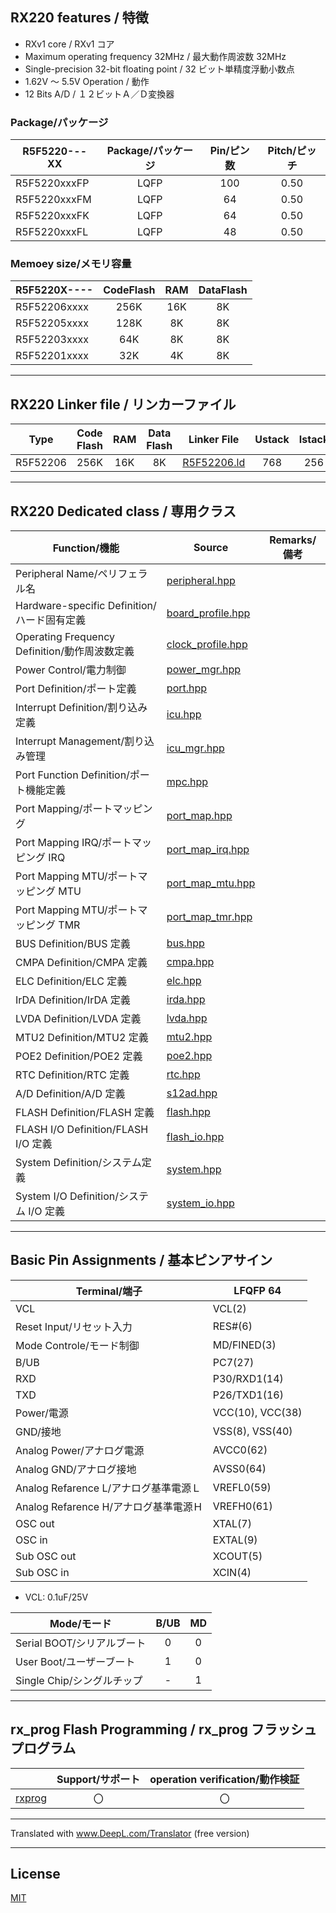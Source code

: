
## RX220 features / 特徴

- RXv1 core / RXv1 コア
- Maximum operating frequency 32MHz / 最大動作周波数 32MHz
- Single-precision 32-bit floating point / 32 ビット単精度浮動小数点
- 1.62V ～ 5.5V Operation / 動作
- 12 Bits A/D / １２ビットＡ／Ｄ変換器

### Package/パッケージ

|R5F5220---XX|Package/パッケージ|Pin/ピン数|Pitch/ピッチ|
|---|:-:|:-:|:-:|
|R5F5220xxxFP|LQFP|100|0.50|
|R5F5220xxxFM|LQFP|64|0.50|
|R5F5220xxxFK|LQFP|64|0.50|
|R5F5220xxxFL|LQFP|48|0.50|

### Memoey size/メモリ容量

|R5F5220X----|CodeFlash|RAM|DataFlash|
|---|:-:|:-:|:-:|
|R5F52206xxxx|256K|16K|8K|
|R5F52205xxxx|128K|8K|8K|
|R5F52203xxxx|64K|8K|8K|
|R5F52201xxxx|32K|4K|8K|

---

## RX220 Linker file / リンカーファイル

|Type|Code Flash|RAM|Data Flash|Linker File|Ustack|Istack|
|---|:-:|:-:|:-:|---|:-:|:-:|
|R5F52206|256K|16K|8K|[R5F52206.ld](R5F52206.ld?ts=4)|768|256|

---

## RX220 Dedicated class / 専用クラス

|Function/機能|Source|Remarks/備考|
|---|---|:-:|
|Peripheral Name/ペリフェラル名|[peripheral.hpp](peripheral.hpp?ts=4)||
|Hardware-specific Definition/ハード固有定義|[board_profile.hpp](board_profile.hpp?ts=4)||
|Operating Frequency Definition/動作周波数定義|[clock_profile.hpp](clock_profile.hpp?ts=4)||
|Power Control/電力制御|[power_mgr.hpp](power_mgr.hpp?ts=4)||
|Port Definition/ポート定義|[port.hpp](port.hpp?ts=4)||
|Interrupt Definition/割り込み定義|[icu.hpp](icu.hpp?ts=4)||
|Interrupt Management/割り込み管理|[icu_mgr.hpp](icu_mgr.hpp?ts=4)||
|Port Function Definition/ポート機能定義|[mpc.hpp](mpc.hpp?ts=4)||
|Port Mapping/ポートマッピング|[port_map.hpp](port_map.hpp?ts=4)||
|Port Mapping IRQ/ポートマッピング IRQ|[port_map_irq.hpp](port_map_irq.hpp?ts=4)||
|Port Mapping MTU/ポートマッピング MTU|[port_map_mtu.hpp](port_map_mtu.hpp?ts=4)||
|Port Mapping MTU/ポートマッピング TMR|[port_map_tmr.hpp](port_map_tmr.hpp?ts=4)||
|BUS Definition/BUS 定義|[bus.hpp](bus.hpp?ts=4)||
|CMPA Definition/CMPA 定義|[cmpa.hpp](cmpa.hpp?ts=4)||
|ELC Definition/ELC 定義|[elc.hpp](elc.hpp?ts=4)||
|IrDA Definition/IrDA 定義|[irda.hpp](irda.hpp?ts=4)||
|LVDA Definition/LVDA 定義|[lvda.hpp](lvda.hpp?ts=4)||
|MTU2 Definition/MTU2 定義|[mtu2.hpp](mtu2.hpp?ts=4)||
|POE2 Definition/POE2 定義|[poe2.hpp](poe2.hpp?ts=4)||
|RTC Definition/RTC 定義|[rtc.hpp](rtc.hpp?ts=4)||
|A/D Definition/A/D 定義|[s12ad.hpp](s12ad.hpp?ts=4)||
|FLASH Definition/FLASH 定義|[flash.hpp](flash.hpp?ts=4)||
|FLASH I/O Definition/FLASH I/O 定義|[flash_io.hpp](flash_io.hpp?ts=4)||
|System Definition/システム定義|[system.hpp](system.hpp?ts=4)||
|System I/O Definition/システム I/O 定義|[system_io.hpp](system_io.hpp?ts=4)||

---

## Basic Pin Assignments / 基本ピンアサイン

|Terminal/端子|LFQFP 64|
|---|---|
|VCL|VCL(2)|
|Reset Input/リセット入力|RES#(6)|
|Mode Controle/モード制御|MD/FINED(3)|
|B/UB|PC7(27)|
|RXD|P30/RXD1(14)|
|TXD|P26/TXD1(16)|
|Power/電源|VCC(10), VCC(38)|
|GND/接地|VSS(8), VSS(40)|
|Analog Power/アナログ電源|AVCC0(62)|
|Analog GND/アナログ接地|AVSS0(64)|
|Analog Refarence L/アナログ基準電源Ｌ|VREFL0(59)|
|Analog Refarence H/アナログ基準電源Ｈ|VREFH0(61)|
|OSC out|XTAL(7)|
|OSC in|EXTAL(9)|
|Sub OSC out|XCOUT(5)|
|Sub OSC in|XCIN(4)|

- VCL: 0.1uF/25V

|Mode/モード|B/UB|MD|
|---|:---:|:---:|
|Serial BOOT/シリアルブート|0|0|
|User Boot/ユーザーブート|1|0|
|Single Chip/シングルチップ|-|1|

---

## rx_prog Flash Programming / rx_prog フラッシュプログラム

||Support/サポート|operation verification/動作検証|
|-|:-:|:-:|
|[rxprog](../rxprog)|〇|〇|

---

Translated with www.DeepL.com/Translator (free version)

---

## License

[MIT](../LICENSE)
